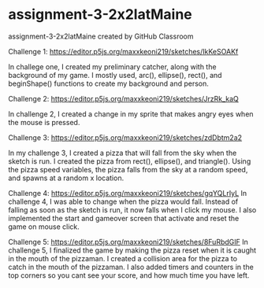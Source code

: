 # assignment-3-2x2latMaine
assignment-3-2x2latMaine created by GitHub Classroom

Challenge 1: https://editor.p5js.org/maxxkeoni219/sketches/IkKeSOAKf

In challege one, I created my preliminary catcher, along with the background of my game. I mostly used, arc(), ellipse(), rect(), and beginShape() functions to create my background and person.

Challenge 2: https://editor.p5js.org/maxxkeoni219/sketches/JrzRk_kaQ

In challenge 2, I created a change in my sprite that makes angry eyes when the mouse is pressed. 

Challenge 3: https://editor.p5js.org/maxxkeoni219/sketches/zdDbtm2a2

In my challenge 3, I created a pizza that will fall from the sky when the sketch is run. I created the pizza from rect(), ellipse(), and triangle().  Using the pizza speed variables, the pizza falls from the sky at a random speed, and spawns at a random x location.

Challenge 4: https://editor.p5js.org/maxxkeoni219/sketches/gqYQLrIyL
In challenge 4, I was able to change when the pizza would fall. Instead of falling as soon as the sketch is run, it now falls when I click my mouse. I also implemented the start and gameover screen that activate and reset the game on mouse click. 

Challenge 5: https://editor.p5js.org/maxxkeoni219/sketches/8FuRbdGIF
In challenge 5, I finalized the game by making the pizza reset when it is caught in the mouth of the pizzaman. I created a collision area for the pizza to catch in the mouth of the pizzaman. I also added timers and counters in the top corners so you cant see your score, and how much time you have left.
